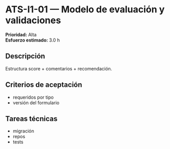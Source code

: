 # ATS-I1-01 — Modelo de evaluación y validaciones

**Prioridad:** Alta  
**Esfuerzo estimado:** 3.0 h

## Descripción
Estructura score + comentarios + recomendación.

## Criterios de aceptación
- requeridos por tipo
- versión del formulario

## Tareas técnicas
- migración
- repos
- tests

